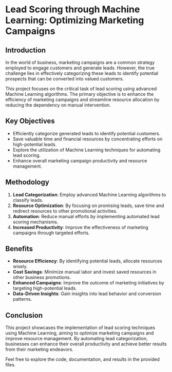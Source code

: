 # Lead Scoring through Machine Learning: Optimizing Marketing Campaigns

## Introduction
In the world of business, marketing campaigns are a common strategy employed to engage customers and generate leads. However, the true challenge lies in effectively categorizing these leads to identify potential prospects that can be converted into valued customers.

This project focuses on the critical task of lead scoring using advanced Machine Learning algorithms. The primary objective is to enhance the efficiency of marketing campaigns and streamline resource allocation by reducing the dependency on manual intervention.

## Key Objectives
- Efficiently categorize generated leads to identify potential customers.
- Save valuable time and financial resources by concentrating efforts on high-potential leads.
- Explore the utilization of Machine Learning techniques for automating lead scoring.
- Enhance overall marketing campaign productivity and resource management.

## Methodology
1. **Lead Categorization**: Employ advanced Machine Learning algorithms to classify leads.
2. **Resource Optimization**: By focusing on promising leads, save time and redirect resources to other promotional activities.
3. **Automation**: Reduce manual efforts by implementing automated lead scoring mechanisms.
4. **Increased Productivity**: Improve the effectiveness of marketing campaigns through targeted efforts.

## Benefits
- **Resource Efficiency**: By identifying potential leads, allocate resources wisely.
- **Cost Savings**: Minimize manual labor and invest saved resources in other business promotions.
- **Enhanced Campaigns**: Improve the outcome of marketing initiatives by targeting high-potential leads.
- **Data-Driven Insights**: Gain insights into lead behavior and conversion patterns.

## Conclusion
This project showcases the implementation of lead scoring techniques using Machine Learning, aiming to optimize marketing campaigns and improve resource management. By automating lead categorization, businesses can enhance their overall productivity and achieve better results from their marketing endeavors.

Feel free to explore the code, documentation, and results in the provided files.
